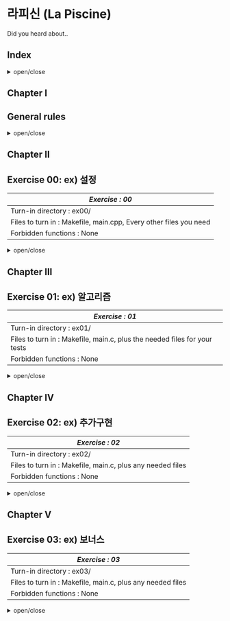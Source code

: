 # 라피신 (La Piscine)
Did you heard about..

## Index
<details>
<summary>open/close</summary>
<div markdown="1">

Chapter   I. General rules<br>
Chapter  II. Exercise 00:<br>
Chapter III. Exercise 01:<br>
Chapter  IV. Exercise 02:<br>
Chapter   V. Exercise 03:<br>


</div>
</details>

## Chapter I
## General rules

<details>
<summary>open/close</summary>
<div markdown="1">

 ex) 금지된 함수 사용시 0점. . . ..<br>
 ex) 작성한 챕터에대해서 설명할수있어야함.<br>
 ex) C언어를 사용합니다.<br>
 ex) 출력은 라이트 쓰세요<br>
 ex) 메모리릭관리는 철저해야합니다.<br>
 ex) 치팅금지.
 ex) 원피스 보지마세요 . tjung <br>
 
</div>
</details>


## Chapter II
## Exercise 00: ex) 설정

|*Exercise : 00*|
|-----------------|
|Turn-in directory : ex00/|
|Files to turn in : Makefile, main.cpp, Every other files you need|
|Forbidden functions : None|

<details>
<summary>open/close</summary>
<div markdown="1">

 <br>
 <br>
 ex) 레파지토리를 생성하세요. 레파지토리의 이름은 yourID_TSJ형식을 따르세요<br>
 폴더이름은 ex00 으로 하세요<br>
 이번챕터에서는 압축의 방식에 대해서 학습합니다<br>
 아래의 예제를 참고하세요<br>
 <br>
 <br>

  🚨 주의사항!  평가요소에 서브젝트에 명시되지않은 케이스가 들어갈수있음 🚨
 
 ```c
 //예제입니다
 int main(void)
 {
  char[100] = "hihihihihihihihihihi"
  ...
  return;
 
 }
 ```
 
 //예제 결과
 ```c
 ls -al
 ...
 a.out blabla
 ```
 
 💡 힌트(또는 참고) https://performance.tistory.com/17

  
</div>
</details>

## Chapter III
## Exercise 01: ex) 알고리즘

|*Exercise : 01*|
|-----------------|
|Turn-in directory : ex01/|
|Files to turn in : Makefile, main.c, plus the needed files for your tests|
|Forbidden functions : None|

<details>
<summary>open/close</summary>
<div markdown="1">
  
 💡 진짜는 타협하지 않는다.

 🚨 주의사항 : 

</div>
</details>

## Chapter IV
## Exercise 02: ex) 추가구현

|*Exercise : 02*|
|-----------------|
|Turn-in directory : ex02/|
|Files to turn in : Makefile, main.c, plus any needed files|
|Forbidden functions : None|

<details>
<summary>open/close</summary>
<div markdown="1">

 💡 아이디어

 🚨 주의사항
  
</div>
</details>

## Chapter V
## Exercise 03: ex) 보너스

|*Exercise : 03*|
|-----------------|
|Turn-in directory : ex03/|
|Files to turn in : Makefile, main.c, plus any needed files|
|Forbidden functions : None|

<details>
<summary>open/close</summary>
<div markdown="1">
  

 💡 아이디어

 🚨 주의사항
  

</div>
</details>

